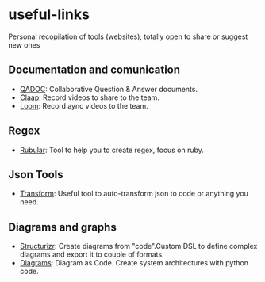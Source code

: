 # useful-links
Personal recopilation of tools (websites), totally open to share or suggest new ones

## Documentation and comunication

- [QADOC](https://www.qadoc.app/): Collaborative Question & Answer documents.
- [Claap](https://www.claap.io/): Record videos to share to the team.
- [Loom](https://www.loom.com/): Record aync videos to the team.

## Regex

- [Rubular](https://rubular.com/): Tool to help you to create regex, focus on ruby.

## Json Tools
- [Transform](https://transform.tools/): Useful tool to auto-transform json to code or anything you need.

## Diagrams and graphs

- [Structurizr](https://structurizr.com/): Create diagrams from "code".Custom DSL to define complex diagrams and export it to couple of formats.
- [Diagrams](https://diagrams.mingrammer.com/): Diagram as Code. Create system architectures with python code.
